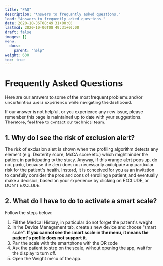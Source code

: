 ```yaml
---
title: "FAQ"
description: "Answers to frequently asked questions."
lead: "Answers to frequently asked questions."
date: 2020-10-06T08:49:31+00:00
lastmod: 2020-10-06T08:49:31+00:00
draft: false
images: []
menu:
  docs:
    parent: "help"
weight: 630
toc: true
---
```

# Frequently Asked Questions

Here are our answers to some of the most frequent problems and/or uncertainties users experience while navigating the dashboard. 

If our answer is not helpful, or you experience any new issue, please remember this page is maintained up to date with your suggestions. Therefore, feel free to contact our technical team.



## 1. Why do I see the risk of exclusion alert?

The risk of exclusion alert is shown when the profiling algorithm detects any element (e.g. Dexterity score, MoCA score etc.) which might hinder the patient in participating to the study. Anyway, if this orange alert pops up, do not panic, because the alert does not necessarily anticipate any particular risk for the patient's health. Instead, it is conceived for you as an invitation to carefully consider the pros and cons of enrolling a patient, and eventually make a decision, based on your experience by clicking on EXCLUDE, or DON'T EXCLUDE.


## 2. What do I have to do to activate a smart scale?

Follow the steps below:

1. Fill the Medical History, in particular do not forget the patient's weight
2. In the Device Management tab, create a new device and choose "smart scale". **If you cannot see the smart scale in the menu, it means the patient's profile does not support it.**
3. Pair the scale with the smartphone with the QR code
4. Ask the patient to step on the scale, without opening the app, wait for the display to turn off.
5. Open the Weight menu of the app.


